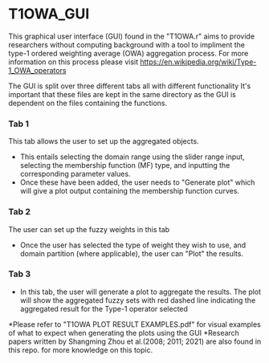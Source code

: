 # T1OWA_GUI
This graphical user interface (GUI) found in the "T1OWA.r" aims to provide researchers without computing background with a tool to impliment the type-1 ordered weighting average (OWA) aggregation process.
For more information on this process please visit https://en.wikipedia.org/wiki/Type-1_OWA_operators

The GUI is split over three different tabs all with different functionality
It's important that these files are kept in the same directory as the GUI is dependent on the files containing the functions.
### Tab 1
This tab allows the user to set up the aggregated objects. 
- This entails selecting the domain range using the slider range input, selecting the membership function (MF) type, and inputting the corresponding parameter values. 
- Once these have been added, the user needs to "Generate plot" which will give a plot output containing the membership function curves.
### Tab 2
The user can set up the fuzzy weights in this tab
- Once the user has selected the type of weight they wish to use, and domain partition (where applicable), the user can "Plot" the results. 
### Tab 3 
- In this tab, the user will generate a plot to aggregate the results. The plot will show the aggregated fuzzy sets with red dashed line indicating the aggregated result for the Type-1 operator selected

*Please refer to "T1OWA PLOT RESULT EXAMPLES.pdf" for visual examples of what to expect when generating the plots using the GUI
*Research papers written by Shangming Zhou et al.(2008; 2011; 2021) are also found in this repo. for more knowledge on this topic.
